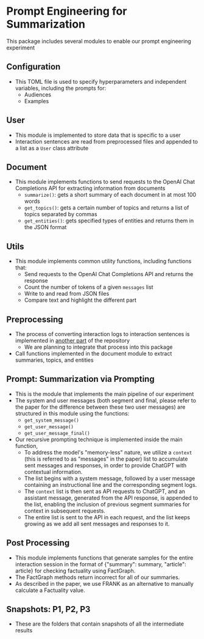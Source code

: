 # Prompt Engineering for Summarization

This package includes several modules to enable our prompt engineering experiment

## Configuration

- This TOML file is used to specify hyperparameters and independent variables, including the prompts for:
  - Audiences
  - Examples

## User

- This module is implemented to store data that is specific to a user
- Interaction sentences are read from preprocessed files and appended to a list as a `User` class attribute 

## Document

- This module implements functions to send requests to the OpenAI Chat Completions API for extracting information from documents
  - `summarize()`: gets a short summary of each document in at most 100 words
  - `get_topics()`: gets a certain number of topics and returns a list of topics separated by commas
  - `get_entities()`: gets specified types of entities and returns them in the JSON format

## Utils

- This module implements common utility functions, including functions that:
  - Send requests to the OpenAI Chat Completions API and returns the response
  - Count the number of tokens of a given `messages` list
  - Write to and read from JSON files
  - Compare text and highlight the different part

## Preprocessing

- The process of converting interaction logs to interaction sentences is implemented in [another part](../data_prep_scripts/01-Rule_Based_Sentence_Generator.ipynb) of the repository
  - We are planning to integrate that process into this package
- Call functions implemented in the document module to extract summaries, topics, and entities

## Prompt: Summarization via Prompting

- This is the module that implements the main pipeline of our experiment
- The system and user messages (both segment and final, please refer to the paper for the difference between these two user messages) are structured in this module using the functions:
  - `get_system_message()`
  - `get_user_message()`
  - `get_user_message_final()`
- Our recursive prompting technique is implemented inside the main function, 
  - To address the model's "memory-less" nature, we utilize a `context` (this is referred to as "messages" in the paper) list to accumulate sent messages and responses, in order to provide ChatGPT with contextual information. 
  - The list begins with a system message, followed by a user message containing an instructional line and the corresponding segment logs. 
  - The `context` list is then sent as API requests to ChatGPT, and an assistant message, generated from the API response, is appended to the list, enabling the inclusion of previous segment summaries for context in subsequent requests.
  - The entire list is sent to the API in each request, and the list keeps growing as we add all sent messages and responses to it.

## Post Processing

- This module implements functions that generate samples for the entire interaction session in the format of {"summary": summary, "article": article} for checking factuality using FactGraph.
- The FactGraph methods return incorrect for all of our summaries.
- As described in the paper, we use FRANK as an alternative to manually calculate a Factuality value.

## Snapshots: P1, P2, P3

- These are the folders that contain snapshots of all the intermediate results
